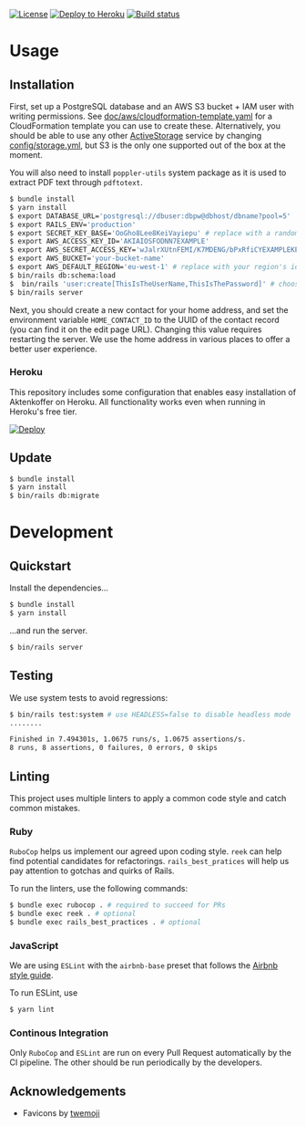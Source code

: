 [![License](https://img.shields.io/github/license/svkurowski/aktenkoffer)](LICENSE)
[![Deploy to Heroku](https://img.shields.io/badge/%E2%86%91_Deploy_to-Heroku-7056bf.svg)](https://heroku.com/deploy)
[![Build status](https://img.shields.io/circleci/build/github/svkurowski/aktenkoffer)](https://app.circleci.com/pipelines/github/svkurowski/aktenkoffer)

# Usage

## Installation

First, set up a PostgreSQL database and an AWS S3 bucket + IAM user with writing permissions.
See [doc/aws/cloudformation-template.yaml](doc/aws/cloudformation-template.yaml) for a CloudFormation template you can use to create these.
Alternatively, you should be able to use any other [ActiveStorage](https://edgeguides.rubyonrails.org/active_storage_overview.html) service by changing [config/storage.yml](config/storage.yml), but S3 is the only one supported out of the box at the moment.

You will also need to install `poppler-utils` system package as it is used to extract PDF text through `pdftotext`.

```sh
$ bundle install
$ yarn install
$ export DATABASE_URL='postgresql://dbuser:dbpw@dbhost/dbname?pool=5'
$ export RAILS_ENV='production'
$ export SECRET_KEY_BASE='OoGho8Lee8KeiVayiepu' # replace with a randomly generated key you store securely
$ export AWS_ACCESS_KEY_ID='AKIAIOSFODNN7EXAMPLE'
$ export AWS_SECRET_ACCESS_KEY='wJalrXUtnFEMI/K7MDENG/bPxRfiCYEXAMPLEKEY'
$ export AWS_BUCKET='your-bucket-name'
$ export AWS_DEFAULT_REGION='eu-west-1' # replace with your region's identifier
$ bin/rails db:schema:load
$  bin/rails 'user:create[ThisIsTheUserName,ThisIsThePassword]' # choose a strong password, avoid password being stored in terminal history
$ bin/rails server
```

Next, you should create a new contact for your home address, and set the environment variable `HOME_CONTACT_ID` to the UUID of the contact record (you can find it on the edit page URL).
Changing this value requires restarting the server.
We use the home address in various places to offer a better user experience.

### Heroku
This repository includes some configuration that enables easy installation of Aktenkoffer on Heroku.
All functionality works even when running in Heroku's free tier.

[![Deploy](https://www.herokucdn.com/deploy/button.svg)](https://heroku.com/deploy)

## Update
```sh
$ bundle install
$ yarn install
$ bin/rails db:migrate
```

# Development

## Quickstart

Install the dependencies...

```sh
$ bundle install
$ yarn install
```

...and run the server.

```sh
$ bin/rails server
```

## Testing

We use system tests to avoid regressions:

```sh
$ bin/rails test:system # use HEADLESS=false to disable headless mode
........

Finished in 7.494301s, 1.0675 runs/s, 1.0675 assertions/s.
8 runs, 8 assertions, 0 failures, 0 errors, 0 skips
```

## Linting

This project uses multiple linters to apply a common code style and catch common mistakes.

### Ruby

`RuboCop` helps us implement our agreed upon coding style. `reek` can help find potential candidates for refactorings. `rails_best_pratices` will help us pay attention to gotchas and quirks of Rails.

To run the linters, use the following commands:

```sh
$ bundle exec rubocop . # required to succeed for PRs
$ bundle exec reek . # optional
$ bundle exec rails_best_practices . # optional
```

### JavaScript

We are using `ESLint` with the `airbnb-base` preset that follows the [Airbnb style guide](https://github.com/airbnb/javascript).

To run ESLint, use

```sh
$ yarn lint
```

### Continous Integration

Only `RuboCop` and `ESLint` are run on every Pull Request automatically by the CI pipeline. The other should be run periodically by the developers.

## Acknowledgements

+ Favicons by [twemoji](https://twemoji.twitter.com/)
